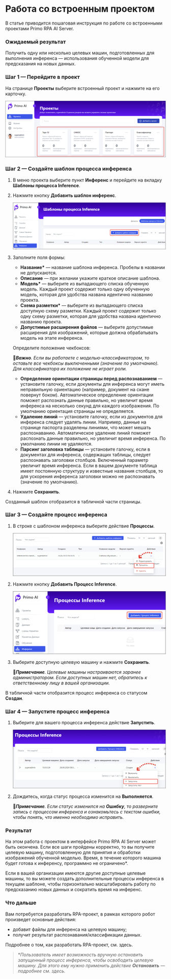 # Работа со встроенным проектом
В статье приводится пошаговая инструкция по работе со встроенными проектами Primo RPA AI Server. 

### Ожидаемый результат

Получить одну или несколько целевых машин, подготовленных для выполнения инференса — использования обученной модели для предсказания на новых данных. 

### Шаг 1 — Перейдите в проект

На странице **Проекты** выберите встроенный проект и нажмите на его карточку.

![Карточки встроенных проектов](<../../../.gitbook/assets1/primo-ai/all-system-projects.png>)


### Шаг 2 — Создайте шаблон процесса инференса

1. В меню проекта выберите пункт **Инференс** и перейдите на вкладку **Шаблоны процесса Inference**.
1. Нажмите кнопку **Добавить шаблон инференс**.

   ![](<../../../.gitbook/assets1/primo-ai/class-add-inftemplate.png>)

1. Заполните поля формы:
   * **Название\*** — название шаблона инференса. Пробелы в названии не допускаются.
   * **Описание** — при желании укажите краткое описание шаблона.
   * **Модель\*** — выберите из выпадающего списка обученную модель. Каждый проект содержит только одну обученную модель, которая для удобства названа идентично названию проекта.
   * **Схема разметки\*** — выберите из выпадающего списка доступную схему разметки. Каждый проект содержит только одну схему разметки, которая для удобства названа идентично названию проекта.
   * **Допустимые расширения файлов** — выберите допустимые расширения для изображений, которые должна обрабатывать модель на этапе инференса. 
   
   Определите положение чекбоксов:

   :large_orange_diamond:***Важно**. Если вы работаете с моделью-классификатором, то оставьте все чекбоксы выключенными (значение по умолчанию). Для классификатора их положение не играет роли.*

    * **Определение ориентации страницы перед распознаванием** — установите галочку, если документы для инференса могут иметь неправильную ориентацию (например, документ на скане повернут боком). Автоматическое определение ориентации поможет распознать данные правильно, но увеличит время инференса на несколько секунд для каждого изображения. По умолчанию ориентация страницы не определяется.
   * **Удаление линий** — установите галочку, если из документов для инференса следует удалять линии. Например, данные на странице паспорта разделены линиями, что может мешать распознаванию. Автоматическое удаление линий поможет распознать данные правильно, но увеличит время инференса. По умолчанию линии не удаляются.
   * **Парсинг заголовка таблицы** — установите галочку, если в документах для инференса, содержащих таблицы, следует распознавать заголовки столбцов. Включенный параметр увеличит время инференса. Если в вашем документе таблица имеет постоянную структуру и известные названия столбцов, то для ускорения инференса заголовки можно не распознавать (значение по умолчанию).
1. Нажмите **Сохранить**.

Созданный шаблон отобразится в табличной части страницы.


### Шаг 3 — Создайте процесс инференса

1. В строке с шаблоном инференса выберите действие **Процессы**.

   ![](<../../../.gitbook/assets1/primo-ai/class-goto-infprocess.png>)

1. Нажмите кнопку **Добавить Процесс Inference**.

   ![](<../../../.gitbook/assets1/primo-ai/add-inf-process.png>)
   
1. Выберите доступную целевую машину и нажмите **Сохранить**.

   :large_blue_diamond:***Примечание**. Целевые машины настраиваются заранее администратором. Если доступных машин нет, обратитесь к ответственному лицу в вашей организации.*

В табличной части отобразится процесс инференса со статусом **Создан**.


### Шаг 4 — Запустите процесс инференса

1. Выберите для вашего процесса инференса действие **Запустить**.

   ![](<../../../.gitbook/assets1/primo-ai/class-run-inferece-process.png>)

1. Дождитесь, когда статус процесса изменится на **Выполняется**. 

   :large_orange_diamond:***Примечание**. Если статус изменился на **Ошибку**, то разверните запись с процессом инференса и ознакомьтесь с текстом ошибки, чтобы понять, что именно необходимо исправить.*

### Результат

На этом работа с проектом в интерфейсе Primo RPA AI Server может быть окончена. Если все шаги пройдены корректно, то вы получите целевую машину, подготовленную для принятия и обработки изображений обученной моделью. Время, в течение которого машина будет готова к инференсу, программно не ограничено\*. 

Если в вашей организации имеются другие доступные целевые машины, то вы можете создать дополнительные процессы инференса в текущем шаблоне, чтобы горизонтально масштабировать работу по предсказанию новых данных и сократить время на инференс.

### Что дальше

Вам потребуется разработать RPA-проект, в рамках которого робот произведет основные действия:
* добавит файлы для инференса на целевую машину;
* получит результат распознавания/классификации данных.

Подробнее о том, как разработать RPA-проект, см. здесь.

> \**Пользователь имеет возможность вручную остановить запущенный процесс инференса, чтобы освободить целевую машину. Для этого ему нужно применить действие **Остановить** — подробнее см. здесь.*


